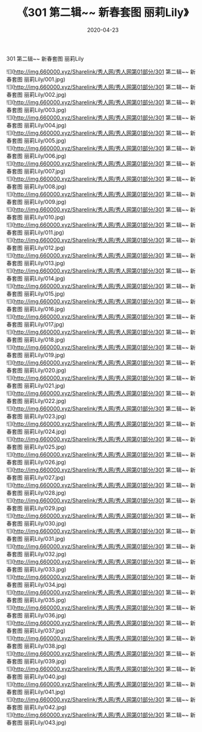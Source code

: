﻿---
layout: post
title:  《301 第二辑~~ 新春套图 丽莉Lily》
date:   2020-04-23
img: http://img.660000.xyz/Sharelink/秀人网/秀人网第01部分/301 第二辑~~ 新春套图 丽莉Lily/000.jpg
categories: [美女, 清纯, 唯美]
---

301 第二辑~~ 新春套图 丽莉Lily

  ![](http://img.660000.xyz/Sharelink/秀人网/秀人网第01部分/301 第二辑~~ 新春套图 丽莉Lily/001.jpg) <br> ![](http://img.660000.xyz/Sharelink/秀人网/秀人网第01部分/301 第二辑~~ 新春套图 丽莉Lily/002.jpg) <br> ![](http://img.660000.xyz/Sharelink/秀人网/秀人网第01部分/301 第二辑~~ 新春套图 丽莉Lily/003.jpg) <br> ![](http://img.660000.xyz/Sharelink/秀人网/秀人网第01部分/301 第二辑~~ 新春套图 丽莉Lily/004.jpg) <br> ![](http://img.660000.xyz/Sharelink/秀人网/秀人网第01部分/301 第二辑~~ 新春套图 丽莉Lily/005.jpg) <br> ![](http://img.660000.xyz/Sharelink/秀人网/秀人网第01部分/301 第二辑~~ 新春套图 丽莉Lily/006.jpg) <br> ![](http://img.660000.xyz/Sharelink/秀人网/秀人网第01部分/301 第二辑~~ 新春套图 丽莉Lily/007.jpg) <br> ![](http://img.660000.xyz/Sharelink/秀人网/秀人网第01部分/301 第二辑~~ 新春套图 丽莉Lily/008.jpg) <br> ![](http://img.660000.xyz/Sharelink/秀人网/秀人网第01部分/301 第二辑~~ 新春套图 丽莉Lily/009.jpg) <br> ![](http://img.660000.xyz/Sharelink/秀人网/秀人网第01部分/301 第二辑~~ 新春套图 丽莉Lily/010.jpg) <br> ![](http://img.660000.xyz/Sharelink/秀人网/秀人网第01部分/301 第二辑~~ 新春套图 丽莉Lily/011.jpg) <br> ![](http://img.660000.xyz/Sharelink/秀人网/秀人网第01部分/301 第二辑~~ 新春套图 丽莉Lily/012.jpg) <br> ![](http://img.660000.xyz/Sharelink/秀人网/秀人网第01部分/301 第二辑~~ 新春套图 丽莉Lily/013.jpg) <br> ![](http://img.660000.xyz/Sharelink/秀人网/秀人网第01部分/301 第二辑~~ 新春套图 丽莉Lily/014.jpg) <br> ![](http://img.660000.xyz/Sharelink/秀人网/秀人网第01部分/301 第二辑~~ 新春套图 丽莉Lily/015.jpg) <br> ![](http://img.660000.xyz/Sharelink/秀人网/秀人网第01部分/301 第二辑~~ 新春套图 丽莉Lily/016.jpg) <br> ![](http://img.660000.xyz/Sharelink/秀人网/秀人网第01部分/301 第二辑~~ 新春套图 丽莉Lily/017.jpg) <br> ![](http://img.660000.xyz/Sharelink/秀人网/秀人网第01部分/301 第二辑~~ 新春套图 丽莉Lily/018.jpg) <br> ![](http://img.660000.xyz/Sharelink/秀人网/秀人网第01部分/301 第二辑~~ 新春套图 丽莉Lily/019.jpg) <br> ![](http://img.660000.xyz/Sharelink/秀人网/秀人网第01部分/301 第二辑~~ 新春套图 丽莉Lily/020.jpg) <br> ![](http://img.660000.xyz/Sharelink/秀人网/秀人网第01部分/301 第二辑~~ 新春套图 丽莉Lily/021.jpg) <br> ![](http://img.660000.xyz/Sharelink/秀人网/秀人网第01部分/301 第二辑~~ 新春套图 丽莉Lily/022.jpg) <br> ![](http://img.660000.xyz/Sharelink/秀人网/秀人网第01部分/301 第二辑~~ 新春套图 丽莉Lily/023.jpg) <br> ![](http://img.660000.xyz/Sharelink/秀人网/秀人网第01部分/301 第二辑~~ 新春套图 丽莉Lily/024.jpg) <br> ![](http://img.660000.xyz/Sharelink/秀人网/秀人网第01部分/301 第二辑~~ 新春套图 丽莉Lily/025.jpg) <br> ![](http://img.660000.xyz/Sharelink/秀人网/秀人网第01部分/301 第二辑~~ 新春套图 丽莉Lily/026.jpg) <br> ![](http://img.660000.xyz/Sharelink/秀人网/秀人网第01部分/301 第二辑~~ 新春套图 丽莉Lily/027.jpg) <br> ![](http://img.660000.xyz/Sharelink/秀人网/秀人网第01部分/301 第二辑~~ 新春套图 丽莉Lily/028.jpg) <br> ![](http://img.660000.xyz/Sharelink/秀人网/秀人网第01部分/301 第二辑~~ 新春套图 丽莉Lily/029.jpg) <br> ![](http://img.660000.xyz/Sharelink/秀人网/秀人网第01部分/301 第二辑~~ 新春套图 丽莉Lily/030.jpg) <br> ![](http://img.660000.xyz/Sharelink/秀人网/秀人网第01部分/301 第二辑~~ 新春套图 丽莉Lily/031.jpg) <br> ![](http://img.660000.xyz/Sharelink/秀人网/秀人网第01部分/301 第二辑~~ 新春套图 丽莉Lily/032.jpg) <br> ![](http://img.660000.xyz/Sharelink/秀人网/秀人网第01部分/301 第二辑~~ 新春套图 丽莉Lily/033.jpg) <br> ![](http://img.660000.xyz/Sharelink/秀人网/秀人网第01部分/301 第二辑~~ 新春套图 丽莉Lily/034.jpg) <br> ![](http://img.660000.xyz/Sharelink/秀人网/秀人网第01部分/301 第二辑~~ 新春套图 丽莉Lily/035.jpg) <br> ![](http://img.660000.xyz/Sharelink/秀人网/秀人网第01部分/301 第二辑~~ 新春套图 丽莉Lily/036.jpg) <br> ![](http://img.660000.xyz/Sharelink/秀人网/秀人网第01部分/301 第二辑~~ 新春套图 丽莉Lily/037.jpg) <br> ![](http://img.660000.xyz/Sharelink/秀人网/秀人网第01部分/301 第二辑~~ 新春套图 丽莉Lily/038.jpg) <br> ![](http://img.660000.xyz/Sharelink/秀人网/秀人网第01部分/301 第二辑~~ 新春套图 丽莉Lily/039.jpg) <br> ![](http://img.660000.xyz/Sharelink/秀人网/秀人网第01部分/301 第二辑~~ 新春套图 丽莉Lily/040.jpg) <br> ![](http://img.660000.xyz/Sharelink/秀人网/秀人网第01部分/301 第二辑~~ 新春套图 丽莉Lily/041.jpg) <br> ![](http://img.660000.xyz/Sharelink/秀人网/秀人网第01部分/301 第二辑~~ 新春套图 丽莉Lily/042.jpg) <br> ![](http://img.660000.xyz/Sharelink/秀人网/秀人网第01部分/301 第二辑~~ 新春套图 丽莉Lily/043.jpg) <br>